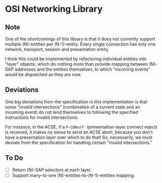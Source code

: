 # OSI Networking Library

## Note

One of the shortcomings of this library is that it does not currently support
multiple (N)-entities per (N-1)-entity. Every single connection has only one
network, transport, session and presentation entity.

I think this could be implemented by refactoring individual entities into
"layer" objects, which do nothing more than provide mapping between (N)-SAP
addresses and the entities themselves, to which "incoming events" would be
dispatched as they are now.

## Deviations

One big deviations from the specification in this implementation is that some
"invalid intersections" (combination of a current state and an incoming event)
do not lend themselves to following the specified instructions for invalid
intersections.

For instance, in the ACSE, if a `P-CONcnf-` (presentation-layer connect reject)
is received, it makes no sense to send an ACSE abort, because you don't have a
presentation layer over which to do that! So, necessarily, we must deviate from
the specification for handling certain "invalid intersections."

## To Do

- [ ] Return (N)-SAP selectors at each layer.
- [ ] Support many-to-one (N)-entities-to-(N-1)-entities mapping.
